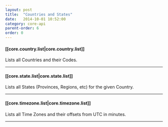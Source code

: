 ```yaml
---
layout: post
title:  "Countries and States"
date:   2014-10-01 10:52:00
category: core-api
parent-order: 6
order: 0
---
```


#### [[core.country.list|core.country.list]]

Lists all Countries and their Codes.

***

#### [[core.state.list|core.state.list]]

Lists all States (Provinces, Regions, etc) for the given Country.

***

#### [[core.timezone.list|core.timezone.list]]

Lists all Time Zones and their offsets from UTC in minutes.

***